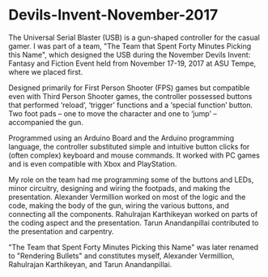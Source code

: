 # Devils-Invent-November-2017

The Universal Serial Blaster (USB) is a gun-shaped controller for the casual gamer. I was part of a team, "The Team that Spent Forty Minutes Picking this Name", which designed the USB during the November Devils Invent: Fantasy and Fiction Event held from November 17-19, 2017 at ASU Tempe, where we placed first. 

Designed primarily for First Person Shooter (FPS) games but compatible even with Third Person Shooter games, the controller possessed buttons that performed ‘reload’, ‘trigger’ functions and a ‘special function’ button. Two foot pads – one to move the character and one to ‘jump’ – accompanied the gun.  

Programmed using an Arduino Board and the Arduino programming language, the controller substituted simple and intuitive button clicks for (often complex) keyboard and mouse commands. It worked with PC games and is even compatible with Xbox and PlayStation.

My role on the team had me programming some of the buttons and LEDs, minor circuitry, designing and wiring the footpads, and making the presentation.
Alexander Vermillion worked on most of the logic and the code, making the body of the gun, wiring the various buttons, and connecting all the components. 
Rahulrajan Karthikeyan worked on parts of the coding aspect and the presentation. Tarun Anandanpillai contributed to the presentation and carpentry. 

"The Team that Spent Forty Minutes Picking this Name" was later renamed to "Rendering Bullets" and constitutes myself, Alexander Vermillion, Rahulrajan Karthikeyan, and Tarun Anandanpillai. 
